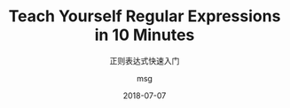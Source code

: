 ---
layout:     post
title:      "Teach Yourself Regular Expressions in 10 Minutes"
subtitle:   "正则表达式快速入门"
date:       2018-07-07
author:     "msg"
header-img: "img/post-bg-unix-linux.jpg"
tags:
    - regex
    - 正则
    - NLP
---
